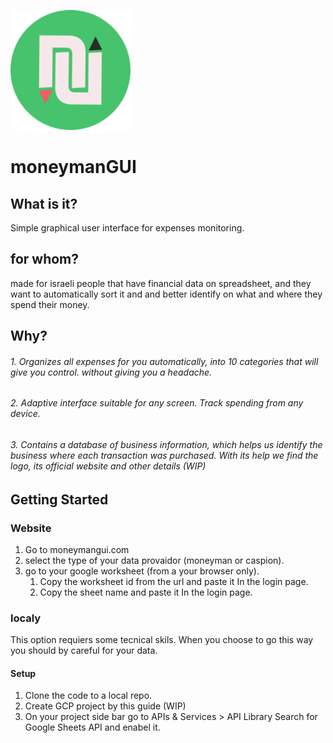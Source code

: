 ![LOGO](logo192.png)

# moneymanGUI

## What is it?

Simple graphical user interface for expenses monitoring.

## for whom?

made for israeli people that have financial data on spreadsheet, and they want to automatically sort it and and better identify on what and where they spend their money.

## Why?

###### 1. Organizes all expenses for you automatically, into 10 categories that will give you control. without giving you a headache.

###### 2. Adaptive interface suitable for any screen. Track spending from any device.

###### 3. Contains a database of business information, which helps us identify the business where each transaction was purchased. With its help we find the logo, its official website and other details (WIP)

## Getting Started

### Website

1. Go to moneymangui.com
2. select the type of your data provaidor (moneyman or caspion).
3. go to your google worksheet (from a your browser only).
   1. Copy the worksheet id from the url and paste it In the login page.
   2. Copy the sheet name and paste it In the login page.

### localy

This option requiers some tecnical skils. When you choose to go this way you should by careful for your data.

#### Setup

1. Clone the code to a local repo.
2. Create GCP project by this guide (WIP)
3. On your project side bar go to APIs & Services > API Library Search for Google Sheets API and enabel it.
